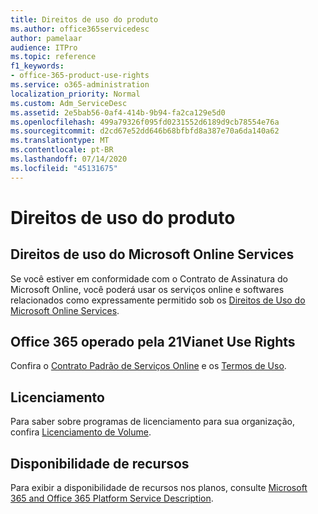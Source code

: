 ```yaml
---
title: Direitos de uso do produto
ms.author: office365servicedesc
author: pamelaar
audience: ITPro
ms.topic: reference
f1_keywords:
- office-365-product-use-rights
ms.service: o365-administration
localization_priority: Normal
ms.custom: Adm_ServiceDesc
ms.assetid: 2e5bab56-0af4-414b-9b94-fa2ca129e5d0
ms.openlocfilehash: 499a79326f095fd0231552d6189d9cb78554e76a
ms.sourcegitcommit: d2cd67e52dd646b68bfbfd8a387e70a6da140a62
ms.translationtype: MT
ms.contentlocale: pt-BR
ms.lasthandoff: 07/14/2020
ms.locfileid: "45131675"
---
```

# <a name="product-use-rights"></a>Direitos de uso do produto

## <a name="microsoft-online-services-use-rights"></a>Direitos de uso do Microsoft Online Services

Se você estiver em conformidade com o Contrato de Assinatura do Microsoft Online, você poderá usar os serviços online e softwares relacionados como expressamente permitido sob os [Direitos de Uso do Microsoft Online Services](https://www.microsoftvolumelicensing.com/DocumentSearch.aspx?Mode=3&DocumentTypeId=37&ShowArchived=true).
  
## <a name="office-365-operated-by-21vianet-use-rights"></a>Office 365 operado pela 21Vianet Use Rights

Confira o [Contrato Padrão de Serviços Online](https://www.21vbluecloud.com/office365/O365-AgreeWebDir/) e os [Termos de Uso](https://www.21vbluecloud.com/office365/O365-TOU/).
  
## <a name="licensing"></a>Licenciamento

Para saber sobre programas de licenciamento para sua organização, confira [Licenciamento de Volume](https://go.microsoft.com/fwlink/?LinkId=393693).
  
## <a name="feature-availability"></a>Disponibilidade de recursos

Para exibir a disponibilidade de recursos nos planos, consulte [Microsoft 365 and Office 365 Platform Service Description](office-365-platform-service-description.md).
  

